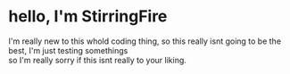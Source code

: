 <h1> hello, I'm StirringFire </h1>
<p> I'm really new to this whold coding thing, so this really isnt going to be the best, I'm just testing somethings <br>
so I'm really sorry if this isnt really to your liking.</p>
